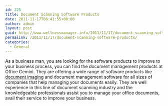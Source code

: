 ```yaml
---
id: 225
title: Document Scanning Software Products
date: 2011-11-17T06:41:55+00:00
author: admin
layout: post
guid: http://www.wellnessmanager.info/2011/11/17/document-scanning-software-products/
permalink: /2011/11/17/document-scanning-software-products/
categories:
  - General
---
```

As a business man, you are looking for the software products to improve to your business process, you can find the document management products at Office Gemini. They are offering a wide range of software products like [document imaging](http://www.officegemini.com/) and document management software for all sizes of companies that help managing your documents easily. They are well experience in this line of document scanning industry and the knowledgeable professionals assist you to manage your office documents, avail their service to improve your business.